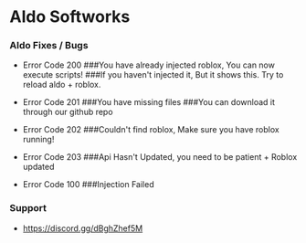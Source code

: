 # Aldo Softworks
### Aldo Fixes / Bugs

- Error Code 200
###You have already injected roblox, You can now execute scripts!
###If you haven't injected it, But it shows this. Try to reload aldo + roblox.

- Error Code 201
###You have missing files
###You can download it through our github repo

- Error Code 202
###Couldn't find roblox, Make sure you have roblox running!

- Error Code 203
###Api Hasn't Updated, you need to be patient + Roblox updated

- Error Code 100
###Injection Failed

### Support
- https://discord.gg/dBghZhef5M 












